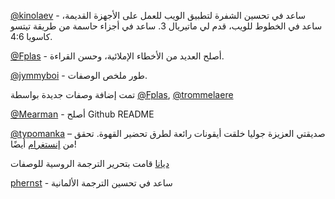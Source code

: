 [@kinolaev](https://github.com/kinolaev) - ساعد في تحسين الشفرة لتطبيق الويب للعمل على الأجهزة القديمة، ساعد في الخطوط للويب، قدم لي ماتيريال 3. ساعد في أجزاء حاسمة من طريقة تيتسو كاسويا 4:6.


[@Fplas](https://github.com/Fplas) - أصلح العديد من الأخطاء الإملائية، وحسن القراءة.

[@jymmyboi](https://github.com/jymmyboi) - طور ملخص الوصفات.

تمت إضافة وصفات جديدة بواسطة [@Fplas](https://github.com/Fplas), [@trommelaere](https://github.com/trommelaere)

[@Mearman](https://github.com/Mearman) - أصلح Github README

[@typomanka](https://github.com/typomanka) – صديقتي العزيزة جوليا خلقت أيقونات رائعة لطرق تحضير القهوة. تحقق من [إنستغرام](https://www.instagram.com/typomanka/) أيضًا!

[ديانا](https://diana.karliner.pro/) قامت بتحرير الترجمة الروسية للوصفات

[phernst](https://github.com/phernst) - ساعد في تحسين الترجمة الألمانية